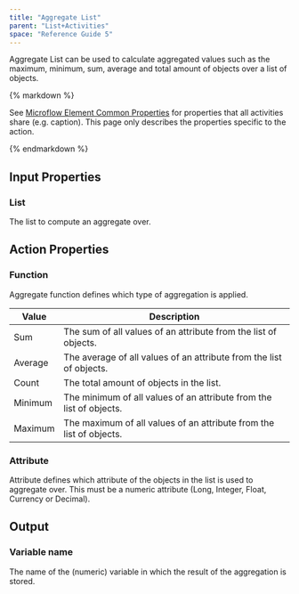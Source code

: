 ```yaml
---
title: "Aggregate List"
parent: "List+Activities"
space: "Reference Guide 5"
---
```



Aggregate List can be used to calculate aggregated values such as the maximum, minimum, sum, average and total amount of objects over a list of objects.

<div class="alert alert-info">{% markdown %}

See [Microflow Element Common Properties](Microflow+Element+Common+Properties) for properties that all activities share (e.g. caption). This page only describes the properties specific to the action.

{% endmarkdown %}</div>

## Input Properties

### List

The list to compute an aggregate over.

## Action Properties

### Function

Aggregate function defines which type of aggregation is applied.

<table><thead><tr><th class="confluenceTh">Value</th><th class="confluenceTh">Description</th></tr></thead><tbody><tr><td class="confluenceTd">Sum</td><td class="confluenceTd">The sum of all values of an attribute from the list of objects.</td></tr><tr><td class="confluenceTd">Average</td><td class="confluenceTd">The average of all values of an attribute from the list of objects.</td></tr><tr><td class="confluenceTd">Count</td><td class="confluenceTd">The total amount of objects in the list.</td></tr><tr><td class="confluenceTd">Minimum</td><td class="confluenceTd">The minimum of all values of an attribute from the list of objects.</td></tr><tr><td class="confluenceTd">Maximum</td><td class="confluenceTd">The maximum of all values of an attribute from the list of objects.</td></tr></tbody></table>

### Attribute

Attribute defines which attribute of the objects in the list is used to aggregate over. This must be a numeric attribute (Long, Integer, Float, Currency or Decimal).

## Output

### Variable name

The name of the (numeric) variable in which the result of the aggregation is stored.
